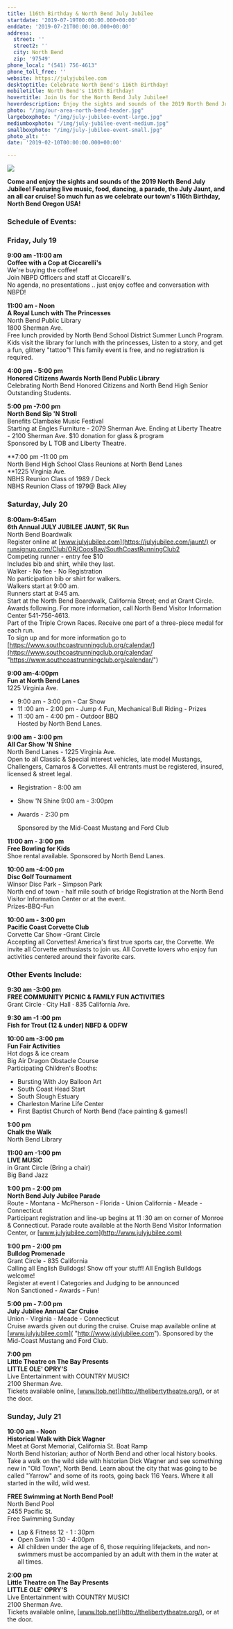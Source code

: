 ```yaml
---
title: 116th Birthday & North Bend July Jubilee
startdate: '2019-07-19T00:00:00.000+00:00'
enddate: '2019-07-21T00:00:00.000+00:00'
address:
  street: ''
  street2: ''
  city: North Bend
  zip: '97549'
phone_local: "(541) 756-4613"
phone_toll_free: ''
website: https://julyjubilee.com
desktoptitle: Celebrate North Bend's 116th Birthday!
mobiletitle: North Bend's 116th Birthday!
hovertitle: Join Us for the North Bend July Jubilee!
hoverdescription: Enjoy the sights and sounds of the 2019 North Bend July Jubilee!
photo: "/img/our-area-north-bend-header.jpg"
largeboxphoto: "/img/july-jubilee-event-large.jpg"
mediumboxphoto: "/img/july-jubilee-event-medium.jpg"
smallboxphoto: "/img/july-jubilee-event-small.jpg"
photo_alt: ''
date: '2019-02-10T00:00:00.000+00:00'

---
```

![](/img/july-jubilee-event-blog-695x322.jpg)

**Come and enjoy the sights and sounds of the 2019 North Bend July Jubilee! Featuring live music, food, dancing, a parade, the July Jaunt, and an all car cruise! So much fun as we celebrate our town's 116th Birthday, North Bend Oregon USA!**

### Schedule of Events:

### **Friday, July 19**

**9:00 am -11:00 am**  
**Coffee with a Cop at Ciccarelli's**  
We're buying the coffee!  
Join NBPD Officers and staff at Ciccarelli's.  
No agenda, no presentations .. just enjoy coffee and conversation with NBPD!

**11:00 am - Noon**  
**A Royal Lunch with The Princesses**  
North Bend Public Library  
1800 Sherman Ave.  
Free lunch provided by North Bend School District Summer Lunch Program. Kids visit the library for lunch with the princesses, Listen to a story, and get a fun, glittery "tattoo"! This family event is free, and no registration is required.

**4:00 pm - 5:00 pm**  
**Honored Citizens Awards North Bend Public Library**  
Celebrating North Bend Honored Citizens and North Bend High Senior Outstanding Students.

**5:00 pm -7:00 pm  
North Bend Sip 'N Stroll**  
Benefits Clambake Music Festival  
Starting at Engles Furniture - 2079 Sherman Ave. Ending at Liberty Theatre - 2100 Sherman Ave. $10 donation for glass & program  
Sponsored by L TOB and Liberty Theatre.

\**7:00 pm -11:00 pm  
North Bend High School Class Reunions at North Bend Lanes  
\**1225 Virginia Ave.  
NBHS Reunion Class of 1989 / Deck  
NBHS Reunion Class of 1979@ Back Alley

### Saturday, July 20

**8:00am-9:45am**  
**6th Annual JULY JUBILEE JAUNT, 5K Run**  
North Bend Boardwalk  
Register online at [www.julyjubilee.com](https://julyjubilee.com/jaunt/) or [runsignup.com/Club/OR/CoosBay/SouthCoastRunningClub2](https://runsignup.com/Race/OR/NorthBend/JulyJubilee)  
Competing runner - entry fee $10  
Includes bib and shirt, while they last.  
Walker - No fee - No Registration  
No participation bib or shirt for walkers.  
Walkers start at 9:00 am.  
Runners start at 9:45 am.  
Start at the North Bend Boardwalk, California Street; end at Grant Circle. Awards following. For more information, call North Bend Visitor Information Center 541-756-4613.  
Part of the Triple Crown Races. Receive one part of a three-piece medal for each run.  
To sign up and for more information go to [https://www.southcoastrunningclub.org/calendar/](https://www.southcoastrunningclub.org/calendar/ "https://www.southcoastrunningclub.org/calendar/")

**9:00 am-4:00pm**  
**Fun at North Bend Lanes**  
1225 Virginia Ave.

* 9:00 am - 3:00 pm - Car Show
* 11 :00 am - 2:00 pm - Jump 4 Fun, Mechanical Bull Riding - Prizes
* 11 :00 am - 4:00 pm - Outdoor BBQ  
  Hosted by North Bend Lanes.

**9:00 am - 3:00 pm**  
**All Car Show 'N Shine**  
North Bend Lanes - 1225 Virginia Ave.  
Open to all Classic & Special interest vehicles, late model Mustangs, Challengers, Camaros & Corvettes. All entrants must be registered, insured, licensed & street legal.

* Registration - 8:00 am
* Show 'N Shine 9:00 am - 3:00pm
* Awards - 2:30 pm

  Sponsored by the Mid-Coast Mustang and Ford Club

**11:00 am - 3:00 pm  
Free Bowling for Kids**  
Shoe rental available. Sponsored by North Bend Lanes.

**10:00 am -4:00 pm  
Disc Golf Tournament**  
Winsor Disc Park - Simpson Park  
North end of town - half mile south of bridge Registration at the North Bend Visitor Information Center or at the event.  
Prizes-BBQ-Fun

**10:00 am - 3:00 pm**  
**Pacific Coast Corvette Club**  
Corvette Car Show -Grant Circle  
Accepting all Corvettes! America's first true sports car, the Corvette. We invite all Corvette enthusiasts to join us. All Corvette lovers who enjoy fun activities centered around their favorite cars.

### Other Events Include:

**9:30 am -3:00 pm  
FREE COMMUNITY PICNIC & FAMILY FUN ACTIVITIES**  
Grant Circle · City Hall · 835 California Ave.

**9:30 am -1 :00 pm  
Fish for Trout (12 & under) NBFD & ODFW**

**10:00 am -3:00 pm  
Fun Fair Activities**  
Hot dogs & ice cream  
Big Air Dragon Obstacle Course  
Participating Children's Booths:

* Bursting With Joy Balloon Art
* South Coast Head Start
* South Slough Estuary
* Charleston Marine Life Center
* First Baptist Church of North Bend (face painting & games!)

**1:00 pm  
Chalk the Walk**  
North Bend Library

**11:00 am -1:00 pm  
LIVE MUSIC**  
in Grant Circle (Bring a chair)  
Big Band Jazz

**1:00 pm - 2:00 pm  
North Bend July Jubilee Parade**  
Route - Montana - McPherson - Florida - Union California - Meade - Connecticut  
Participant registration and line-up begins at 11 :30 am on corner of Monroe & Connecticut. Parade route available at the North Bend Visitor Information Center, or [www.julyjubilee.com](http://www.julyjubilee.com)

**1:00 pm - 2:00 pm**  
**Bulldog Promenade**  
Grant Circle - 835 California  
Calling all English Bulldogs! Show off your stuff! All English Bulldogs welcome!  
Register at event I Categories and Judging to be announced  
Non Sanctioned - Awards - Fun!

**5:00 pm - 7:00 pm  
July Jubilee Annual Car Cruise**  
Union - Virginia - Meade - Connecticut  
Cruise awards given out during the cruise. Cruise map available online at [www.julyjubilee.com]( "http://www.julyjubilee.com"). Sponsored by the Mid-Coast Mustang and Ford Club.

**7:00 pm  
Little Theatre on The Bay Presents  
LITTLE OLE' OPRY'S**  
Live Entertainment with COUNTRY MUSIC!  
2100 Sherman Ave.  
Tickets available online, [www.ltob.net](http://thelibertytheatre.org/), or at the door.

### Sunday, July 21

**10:00 am - Noon  
Historical Walk with Dick Wagner**  
Meet at Gorst Memorial, California St. Boat Ramp  
North Bend historian; author of North Bend and other local history books.  
Take a walk on the wild side with historian Dick Wagner and see something new in "Old Town", North Bend. Learn about the city that was going to be called "Yarrow" and some of its roots, going back 116 Years. Where it all started in the wild, wild west.

**FREE Swimming at North Bend Pool!**  
North Bend Pool  
2455 Pacific St.  
Free Swimming Sunday

* Lap & Fitness 12 - 1 : 30pm
* Open Swim 1 :30 - 4:00pm
* All children under the age of 6, those requiring lifejackets, and non-swimmers must be accompanied by an adult with them in the water at all times.

**2:00 pm  
Little Theatre on The Bay Presents  
LITTLE OLE' OPRY'S**  
Live Entertainment with COUNTRY MUSIC!  
2100 Sherman Ave.  
Tickets available online, [www.ltob.net](http://thelibertytheatre.org/), or at the door.